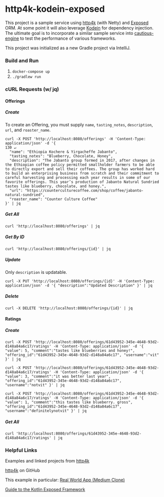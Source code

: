 # http4k-kodein-exposed
This project is a sample service using [http4k](https://www.http4k.org/) (with Netty) and 
[Exposed](https://github.com/JetBrains/Exposed) ORM. At some point it will also leverage [Kodein](https://kodein.org/di/) 
for dependency injection. The ultimate goal is to incorporate a similar sample service into 
[cautious-engine](https://github.com/vitdebacco/cautious-engine) to test the performance of various frameworks.

This project was initialized as a new Gradle project via IntelliJ.

### Build and Run
1. `docker-compose up`
2. `./gradlew run`

### cURL Requests (w/ jq)
#### Offerings
##### Create
To create an Offering, you must supply `name`, `tasting_notes`, `description`, `url`, and `roaster_name`.
```
curl -X POST 'http://localhost:8080/offerings' -H 'Content-Type: application/json' -d '{                                                                            130 ↵
  "name": "Ethiopia Kochere & Yirgacheffe Jabanto",
  "tasting_notes": "Blueberry, Chocolate, Honey",
  "description": "The Jabanto group formed in 2017, after changes in the Ethiopian coffee policy permitted smallholder farmers to be able to directly export and sell their coffees. The group has worked hard to build an enterprising business from scratch and their commitment to careful harvesting and processing each year results in some of our favorite offerings. This year’s production of Jabanto Natural Sundried tastes like blueberry, chocolate, and honey.",
  "url": "https://counterculturecoffee.com/shop/coffee/jabanto-natural-sundried",
  "roaster_name": "Counter Culture Coffee"
}' | jq
```

##### Get All
```
curl 'http://localhost:8080/offerings' | jq
```

##### Get By ID
```
curl 'http://localhost:8080/offerings/{id}' | jq
```

##### Update
Only `description` is updatable.
```
curl -X PUT 'http://localhost:8080/offerings/{id}' -H 'Content-Type: application/json' -d '{ "description":"Updated Description" }' | jq
```

##### Delete
```
curl -X DELETE 'http://localhost:8080/offerings/{id}' | jq
```

#### Ratings
##### Create
```
curl -X POST 'http://localhost:8080/offerings/61d43952-345e-4648-93d2-d148a84a6c17/ratings' -H 'Content-Type: application/json' -d '{ "value": 5, "comment":"tastes like blueberries and honey!", "offering_id":"61d43952-345e-4648-93d2-d148a84a6c17", "username":"vit" }' | jq
```

```
curl -X POST 'http://localhost:8080/offerings/61d43952-345e-4648-93d2-d148a84a6c17/ratings' -H 'Content-Type: application/json' -d '{ "value": 3, "comment":"it was better last year", "offering_id":"61d43952-345e-4648-93d2-d148a84a6c17", "username":"notvit" }' | jq
```

```
curl -X POST 'http://localhost:8080/offerings/61d43952-345e-4648-93d2-d148a84a6c17/ratings' -H 'Content-Type: application/json' -d '{ "value": 1, "comment":"this tastes like blueberry. gross", "offering_id":"61d43952-345e-4648-93d2-d148a84a6c17", "username":"definitelynotvit" }' | jq
```

##### Get All
```
curl 'http://localhost:8080/offerings/61d43952-345e-4648-93d2-d148a84a6c17/ratings' | jq
```

### Helpful Links
Examples and linked projects from [http4k](https://www.http4k.org/)

[http4k](https://github.com/http4k/http4k) on GitHub

This example in particular: [Real World App (Medium Clone)](https://github.com/alisabzevari/kotlin-http4k-realworld-example-app)

[Guide to the Kotlin Exposed Framework](https://www.baeldung.com/kotlin-exposed-persistence)